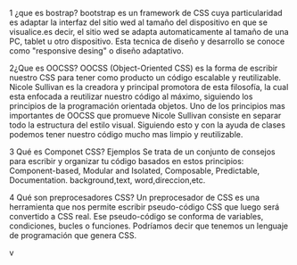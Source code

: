 1 ¿que es bostrap?
  bootstrap es un framework de CSS cuya particularidad es adaptar la interfaz del sitio  wed al tamaño del dispositivo en que se visualice.es decir, el sitio wed se adapta automaticamente al tamaño de una PC, tablet u otro dispositivo. Esta tecnica de diseño y desarrollo se conoce como "responsive desing" o diseño adaptativo.
  
  2¿Que es OOCSS?
  OOCSS (Object-Oriented CSS) es la forma de escribir nuestro CSS para tener como producto un código escalable y reutilizable. Nicole Sullivan es la creadora y principal promotora de esta filosofía, la cual esta enfocada a reutilizar nuestro código al máximo, siguiendo los principios de la programación orientada objetos.
  Uno de los principios mas importantes de OOCSS que promueve Nicole Sullivan consiste en separar todo la estructura del estilo visual. 
  Siguiendo esto y con la ayuda de clases podemos tener nuestro código mucho mas limpio y reutilizable.

  3 Qué es Componet CSS? Ejemplos
  Se trata de un conjunto de consejos para escribir y organizar tu código basados en estos principios: Component-based, Modular and Isolated, Composable, Predictable, Documentation.
  background,text, word,direccion,etc.

  4 Qué son preprocesadores CSS?
  Un preprocesador de CSS es una herramienta que nos permite escribir pseudo-código CSS que luego será convertido a CSS real. Ese pseudo-código se conforma de variables, condiciones, bucles o funciones. Podríamos decir que tenemos un lenguaje de programación que genera CSS.

v